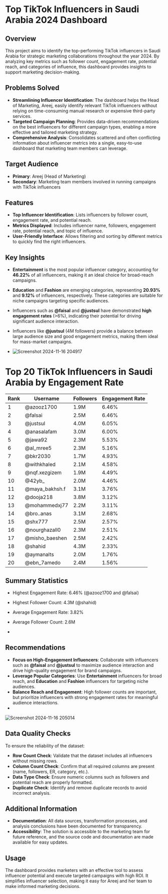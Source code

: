 # Top TikTok Influencers in Saudi Arabia 2024 Dashboard

## Overview
This project aims to identify the top-performing TikTok influencers in Saudi Arabia for strategic marketing collaborations throughout the year 2024. By analyzing key metrics such as follower count, engagement rate, potential reach, and categories of influence, this dashboard provides insights to support marketing decision-making.

## Problems Solved
- **Streamlining Influencer Identification**: The dashboard helps the Head of Marketing, Areej, easily identify relevant TikTok influencers without relying on time-consuming manual research or expensive third-party services.
- **Targeted Campaign Planning**: Provides data-driven recommendations on the best influencers for different campaign types, enabling a more effective and tailored marketing strategy.
- **Comprehensive Analysis**: Consolidates scattered and often conflicting information about influencer metrics into a single, easy-to-use dashboard that marketing team members can leverage.

## Target Audience
- **Primary**: Areej (Head of Marketing)
- **Secondary**: Marketing team members involved in running campaigns with TikTok influencers

## Features
- **Top Influencer Identification**: Lists influencers by follower count, engagement rate, and potential reach.
- **Metrics Displayed**: Includes influencer name, followers, engagement rate, potential reach, and topic of influence.
- **User-Friendly Interface**: Allows filtering and sorting by different metrics to quickly find the right influencers.

## Key Insights
- **Entertainment** is the most popular influencer category, accounting for **46.22%** of all influencers, making it an ideal choice for broad-reach campaigns.
- **Education** and **Fashion** are emerging categories, representing **20.93%** and **9.12%** of influencers, respectively. These categories are suitable for niche campaigns targeting specific audiences.
- Influencers such as **@faisal** and **@justsul** have demonstrated **high engagement rates** (>6%), indicating their potential for driving significant audience interaction.
- Influencers like **@justsul** (4M followers) provide a balance between large audience size and good engagement metrics, making them ideal for mass-market campaigns.
  
- ![Screenshot 2024-11-16 204917](https://github.com/user-attachments/assets/19dc4d04-dfee-4f61-9323-cceec63cdcf6)


# Top 20 TikTok Influencers in Saudi Arabia by Engagement Rate

| Rank | Username | Followers | Engagement Rate |
|------|----------|-----------|----------------|
| 1 | @azooz1700 | 1.9M | 6.46% |
| 2 | @falsai | 2.5M | 6.46% |
| 3 | @justsul | 4.0M | 6.05% |
| 4 | @anasalafam | 3.0M | 6.00% |
| 5 | @jawa92 | 2.3M | 5.53% |
| 6 | @al_mree5 | 2.3M | 5.16% |
| 7 | @bkr2030 | 1.7M | 4.93% |
| 8 | @withkhaled | 2.1M | 4.58% |
| 9 | @nqf.xezgizem | 1.9M | 4.49% |
| 10 | @42yb_ | 2.0M | 4.46% |
| 11 | @maya_bakhsh.f | 3.1M | 3.76% |
| 12 | @dooja218 | 3.8M | 3.12% |
| 13 | @mohammedxj77 | 2.2M | 3.11% |
| 14 | @bro..anas | 3.1M | 2.68% |
| 15 | @shx777 | 2.5M | 2.57% |
| 16 | @nourghazall0 | 2.3M | 2.51% |
| 17 | @misho_baeshen | 2.5M | 2.42% |
| 18 | @shahid | 4.3M | 2.33% |
| 19 | @aymanalts | 2.0M | 1.76% |
| 20 | @ebn_7amedo | 2.4M | 1.56% |

## Summary Statistics
- Highest Engagement Rate: 6.46% (@azooz1700 and @falsai)
- Highest Follower Count: 4.3M (@shahid)
- Average Engagement Rate: 3.82%
- Average Follower Count: 2.6M

- 

## Recommendations
- **Focus on High-Engagement Influencers**: Collaborate with influencers such as **@faisal** and **@justsul** to maximize audience interaction and drive high-quality engagement for brand campaigns.
- **Leverage Popular Categories**: Use **Entertainment** influencers for broad reach, and **Education** and **Fashion** influencers for targeting niche audiences.
- **Balance Reach and Engagement**: High follower counts are important, but prioritize influencers with strong engagement rates for meaningful audience interactions.
- 
![Screenshot 2024-11-16 205014](https://github.com/user-attachments/assets/c31bbe74-05ca-40a3-90b6-0a8c58672e89)

  

## Data Quality Checks
To ensure the reliability of the dataset:
- **Row Count Check**: Validate that the dataset includes all influencers without missing rows.
- **Column Count Check**: Confirm that all required columns are present (name, followers, ER, category, etc.).
- **Data Type Check**: Ensure numeric columns such as followers and potential reach are properly formatted.
- **Duplicate Check**: Identify and remove duplicate records to avoid incorrect analysis.

## Additional Information
- **Documentation**: All data sources, transformation processes, and analysis conclusions have been documented for transparency.
- **Accessibility**: The solution is accessible to the marketing team for future reference, and the source code and documentation are made available for easy updates.

## Usage
The dashboard provides marketers with an effective tool to assess influencer potential and execute targeted campaigns with high ROI. It simplifies influencer selection, making it easy for Areej and her team to make informed marketing decisions.
